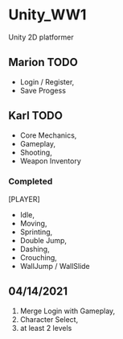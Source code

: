 # Unity_WW1
Unity 2D platformer

## Marion TODO
* Login / Register,
* Save Progess

## Karl TODO
* Core Mechanics,
* Gameplay,
* Shooting,
* Weapon Inventory

### Completed
[PLAYER]
* Idle,
* Moving,
* Sprinting,
* Double Jump,
* Dashing,
* Crouching,
* WallJump / WallSlide

## 04/14/2021
1. Merge Login with Gameplay,
2. Character Select,
3. at least 2 levels

